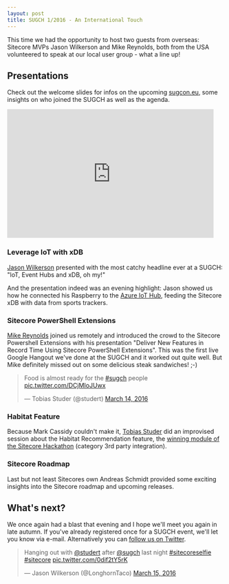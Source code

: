 ```yaml
---
layout: post
title: SUGCH 1/2016 - An International Touch
---
```


This time we had the opportunity to host two guests from overseas: Sitecore MVPs
Jason Wilkerson and Mike Reynolds, both from the USA volunteered to speak at our
local user group - what a line up!

## Presentations

Check out the welcome slides for infos on the upcoming
[sugcon.eu](http://www.sugcon.eu/), some insights on who joined the SUGCH as
well as the agenda.
<iframe src="https://docs.google.com/presentation/d/1QHl3SWbOyOI6TsmCB_Pqk-ejO2h
-cvFRnEPRXoAq6YI/embed?start=false&loop=false&delayms=3000" frameborder="0"
width="480" height="299" allowfullscreen="true" mozallowfullscreen="true"
webkitallowfullscreen="true"></iframe>

### Leverage IoT with xDB

[Jason Wilkerson](https://twitter.com/longhorntaco) presented with the most
catchy headline ever at a SUGCH: "loT, Event Hubs and xDB, oh my!"

And the presentation indeed was an evening highlight: Jason showed us how he
connected his Raspberry to the [Azure IoT Hub](https://azure.microsoft.com/en-us/documentation/articles/iot-hub-what-is-iot-hub/),
feeding the Sitecore xDB with data from sports trackers.

### Sitecore PowerShell Extensions

[Mike Reynolds](https://twitter.com/mike_i_reynolds) joined us remotely and
introduced the crowd to the Sitecore Powershell Extensions with his presentation
"Deliver New Features in Record Time Using Sitecore PowerShell Extensions". This
was the first live Google Hangout we've done at the SUGCH and it worked out
quite well. But Mike definitely missed out on some delicious steak sandwiches!
;-)

<blockquote class="twitter-tweet" data-lang="en"><p lang="en" dir="ltr">Food is almost ready for the <a href="https://twitter.com/hashtag/sugch?src=hash">#sugch</a> people <a href="https://t.co/DCjMIoJUwx">pic.twitter.com/DCjMIoJUwx</a></p>&mdash; Tobias Studer (@studert) <a href="https://twitter.com/studert/status/709446591611052032">March 14, 2016</a></blockquote>
<script async src="//platform.twitter.com/widgets.js" charset="utf-8"></script>

### Habitat Feature

Because Mark Cassidy couldn't make it, [Tobias
Studer](https://twitter.com/studert) did an improvised session about the Habitat
Recommendation feature, the [winning module of the Sitecore
Hackathon](https://www.youtube.com/watch?v=599VAjt9gEM&feature=youtu.be)
(category 3rd party integration).

### Sitecore Roadmap

Last but not least Sitecores own Andreas Schmidt provided some exciting insights
into the Sitecore roadmap and upcoming releases.

## What's next?

We once again had a blast that evening and I hope we'll meet you again in late
autumn. If you've already registered once for a SUGCH event, we'll let you know
via e-mail. Alternatively you can [follow us on
Twitter](https://twitter.com/sugch).

<blockquote class="twitter-tweet" data-lang="en"><p lang="en" dir="ltr">Hanging out with <a href="https://twitter.com/studert">@studert</a> after <a href="https://twitter.com/sugch">@sugch</a> last night <a href="https://twitter.com/hashtag/sitecoreselfie?src=hash">#sitecoreselfie</a> <a href="https://twitter.com/hashtag/sitecore?src=hash">#sitecore</a> <a href="https://t.co/0dif2tY5rK">pic.twitter.com/0dif2tY5rK</a></p>&mdash; Jason Wilkerson (@LonghornTaco) <a href="https://twitter.com/LonghornTaco/status/709629182670667776">March 15, 2016</a></blockquote>
<script async src="//platform.twitter.com/widgets.js" charset="utf-8"></script>